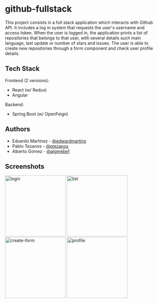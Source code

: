 # github-fullstack

This project consists in a full stack application which interacts with Github API. It includes a log in system that requests the user's username and access token. When the user is logged in, the application prints a list of repositories that belongs to that user, with several details such main language, last update or number of stars and issues. The user is able to create new repositories through a form component and check user profile details.

## Tech Stack
Frontend (2 versions):
* React (w/ Redux)
* Angular

Backend:
* Spring Boot (w/ OpenFeign)

## Authors
* Eduardo Martínez - [@edwardmartins](https://github.com/edwardmartins)
* Pablo Tezanos - [@ptezanos](https://github.com/ptezanos)
* Alberto Gómez - [@algmebe1](https://github.com/algmebe1)

## Screenshots

<img src="https://i.ibb.co/2nS5TJv/login.jpg" alt="login" width="200px" border="0"> <img src="https://i.ibb.co/4MJC5Dw/list.jpg" alt="list" width="200px" border="0"> <img src="https://i.ibb.co/RyTNdRC/create-form.jpg" alt="create-form" width="200px" border="0"> <img src="https://i.ibb.co/j3gJtdk/profile.jpg" alt="profile" width="200px" border="0">
